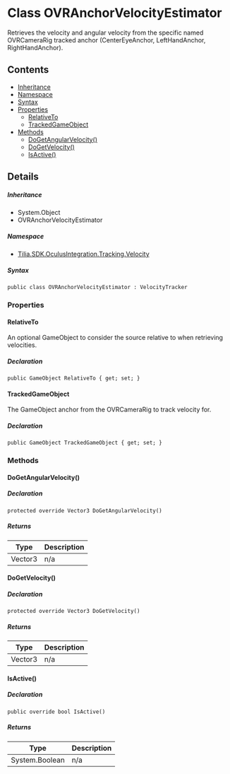 # Class OVRAnchorVelocityEstimator

Retrieves the velocity and angular velocity from the specific named OVRCameraRig tracked anchor (CenterEyeAnchor, LeftHandAnchor, RightHandAnchor).

## Contents

* [Inheritance]
* [Namespace]
* [Syntax]
* [Properties]
  * [RelativeTo]
  * [TrackedGameObject]
* [Methods]
  * [DoGetAngularVelocity()]
  * [DoGetVelocity()]
  * [IsActive()]

## Details

##### Inheritance

* System.Object
* OVRAnchorVelocityEstimator

##### Namespace

* [Tilia.SDK.OculusIntegration.Tracking.Velocity]

##### Syntax

```
public class OVRAnchorVelocityEstimator : VelocityTracker
```

### Properties

#### RelativeTo

An optional GameObject to consider the source relative to when retrieving velocities.

##### Declaration

```
public GameObject RelativeTo { get; set; }
```

#### TrackedGameObject

The GameObject anchor from the OVRCameraRig to track velocity for.

##### Declaration

```
public GameObject TrackedGameObject { get; set; }
```

### Methods

#### DoGetAngularVelocity()

##### Declaration

```
protected override Vector3 DoGetAngularVelocity()
```

##### Returns

| Type | Description |
| --- | --- |
| Vector3 | n/a |

#### DoGetVelocity()

##### Declaration

```
protected override Vector3 DoGetVelocity()
```

##### Returns

| Type | Description |
| --- | --- |
| Vector3 | n/a |

#### IsActive()

##### Declaration

```
public override bool IsActive()
```

##### Returns

| Type | Description |
| --- | --- |
| System.Boolean | n/a |

[Tilia.SDK.OculusIntegration.Tracking.Velocity]: README.md
[Inheritance]: #Inheritance
[Namespace]: #Namespace
[Syntax]: #Syntax
[Properties]: #Properties
[RelativeTo]: #RelativeTo
[TrackedGameObject]: #TrackedGameObject
[Methods]: #Methods
[DoGetAngularVelocity()]: #DoGetAngularVelocity
[DoGetVelocity()]: #DoGetVelocity
[IsActive()]: #IsActive
